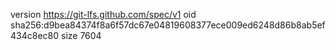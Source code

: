version https://git-lfs.github.com/spec/v1
oid sha256:d9bea84374f8a6f57dc67e04819608377ece009ed6248d86b8ab5ef434c8ec80
size 7604

